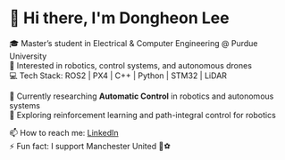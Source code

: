 # 👋 Hi there, I'm Dongheon Lee

🎓 Master’s student in Electrical & Computer Engineering @ Purdue University  
🤖 Interested in robotics, control systems, and autonomous drones  
💻 Tech Stack: ROS2 | PX4 | C++ | Python | STM32 | LiDAR  

🌱 Currently researching **Automatic Control** in robotics and autonomous systems  
🚀 Exploring reinforcement learning and path-integral control for robotics  

📫 How to reach me: [LinkedIn](https://linkedin.com/...)    
⚡ Fun fact: I support Manchester United 🔴⚽
